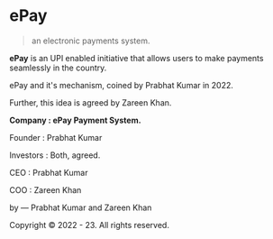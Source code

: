# ePay
> an electronic payments system.

<b>ePay</b> is an UPI enabled initiative that allows users to make payments seamlessly in the country.

ePay and it's mechanism, coined by Prabhat Kumar in 2022.

Further, this idea is agreed by Zareen Khan.

<b>Company : ePay Payment System.</b>

Founder : Prabhat Kumar

Investors : Both, agreed.

CEO : Prabhat Kumar

COO : Zareen Khan

by — Prabhat Kumar and Zareen Khan

Copyright © 2022 - 23. All rights reserved.
